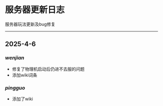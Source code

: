 # 服务器更新日志

服务器玩法更新及bug修复

---
## 2025-4-6
### *wenjian*
* 修复了物理机启动后仍进不去服的问题
* 添加wiki词条

### *pingguo*
* 添加了wiki